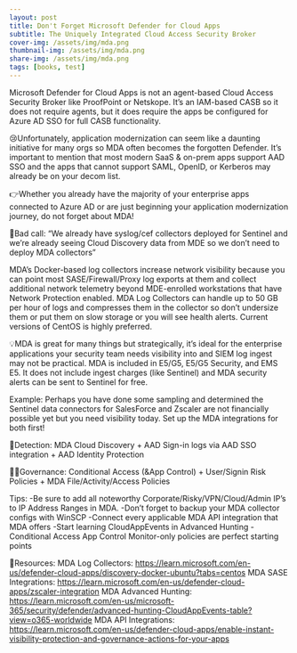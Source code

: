 ```yaml
---
layout: post
title: Don't Forget Microsoft Defender for Cloud Apps
subtitle: The Uniquely Integrated Cloud Access Security Broker
cover-img: /assets/img/mda.png
thumbnail-img: /assets/img/mda.png
share-img: /assets/img/mda.png
tags: [books, test]
---
```


Microsoft Defender for Cloud Apps is not an agent-based Cloud Access Security Broker like ProofPoint or Netskope. It’s an IAM-based CASB so it does not require agents, but it does require the apps be configured for Azure AD SSO for full CASB functionality.

😢Unfortunately, application modernization can seem like a daunting initiative for many orgs so MDA often becomes the forgotten Defender. It’s important to mention that most modern SaaS & on-prem apps support AAD SSO and the apps that cannot support SAML, OpenID, or Kerberos may already be on your decom list.

👉Whether you already have the majority of your enterprise apps connected to Azure AD or are just beginning your application modernization journey, do not forget about MDA!

🛑Bad call: “We already have syslog/cef collectors deployed for Sentinel and we’re already seeing Cloud Discovery data from MDE so we don’t need to deploy MDA collectors”

MDA’s Docker-based log collectors increase network visibility because you can point most SASE/Firewall/Proxy log exports at them and collect additional network telemetry beyond MDE-enrolled workstations that have Network Protection enabled. MDA Log Collectors can handle up to 50 GB per hour of logs and compresses them in the collector so don’t undersize them or put them on slow storage or you will see health alerts. Current versions of CentOS is highly preferred.

💡MDA is great for many things but strategically, it’s ideal for the enterprise applications your security team needs visibility into and SIEM log ingest may not be practical. MDA is included in E5/G5, E5/G5 Security, and EMS E5. It does not include ingest charges (like Sentinel) and MDA security alerts can be sent to Sentinel for free.

Example: Perhaps you have done some sampling and determined the Sentinel data connectors for SalesForce and Zscaler are not financially possible yet but you need visibility today. Set up the MDA integrations for both first!

📡Detection: MDA Cloud Discovery + AAD Sign-in logs via AAD SSO integration + AAD Identity Protection

👮‍♂️Governance: Conditional Access (&App Control) + User/Signin Risk Policies + MDA File/Activity/Access Policies

Tips:
-Be sure to add all noteworthy Corporate/Risky/VPN/Cloud/Admin IP’s to IP Address Ranges in MDA.
-Don’t forget to backup your MDA collector configs with WinSCP
-Connect every applicable MDA API integration that MDA offers
-Start learning CloudAppEvents in Advanced Hunting
-Conditional Access App Control Monitor-only policies are perfect starting points

🎒Resources:
MDA Log Collectors: https://learn.microsoft.com/en-us/defender-cloud-apps/discovery-docker-ubuntu?tabs=centos
MDA SASE Integrations: https://learn.microsoft.com/en-us/defender-cloud-apps/zscaler-integration
MDA Advanced Hunting: https://learn.microsoft.com/en-us/microsoft-365/security/defender/advanced-hunting-CloudAppEvents-table?view=o365-worldwide
MDA API Integrations: https://learn.microsoft.com/en-us/defender-cloud-apps/enable-instant-visibility-protection-and-governance-actions-for-your-apps